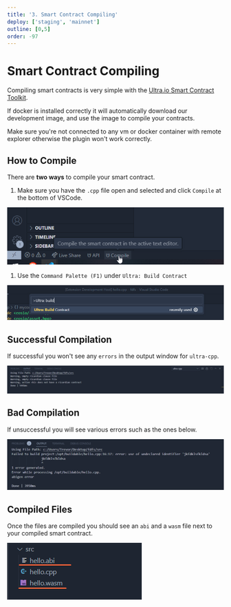```yaml
---
title: '3. Smart Contract Compiling'
deploy: ['staging', 'mainnet']
outline: [0,5]
order: -97
---
```


# Smart Contract Compiling

Compiling smart contracts is very simple with the [Ultra.io Smart Contract Toolkit](https://marketplace.visualstudio.com/items?itemName=ultraio.ultra-cpp).

If docker is installed correctly it will automatically download our development image, and use the image to compile your contracts.

Make sure you're not connected to any vm or docker container with remote explorer otherwise the plugin won't work correctly.
## How to Compile

There are **two ways** to compile your smart contract.

1. Make sure you have the `.cpp` file open and selected and click `Compile` at the bottom of VSCode.

![](./images/compile-button.png)

1. Use the `Command Palette (F1)` under `Ultra: Build Contract`

![](./images/command-palette-build.png)

## Successful Compilation

If successful you won't see any `errors` in the output window for `ultra-cpp`.

![](./images/successful-build.png)

## Bad Compilation

If unsuccessful you will see various errors such as the ones below.

![](./images/unsuccessful-build.png)

## Compiled Files

Once the files are compiled you should see an `abi` and a `wasm` file next to your compiled smart contract.

![](./images/compiled-files.png)